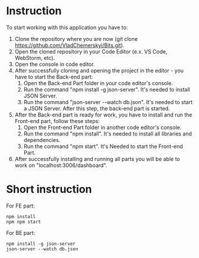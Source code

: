 # Instruction
To start working with this application you have to:
  1. Clone the repository where you are now (git clone https://github.com/VladChemerskyi/Bits.git).
  2. Open the cloned repository in your Code Editor (e.x. VS Code, WebStorm, etc).
  3. Open the console in code editor.
  4. After successfully cloning and opening the project in the editor - you have to start the Back-end part:
        1) Open the Back-end Part folder in your code editor's console.
        2) Run the command "npm install -g json-server". It's needed to install JSON Server.
        3) Run the command "json-server --watch db.json". It's needed to start a JSON Server. After this step, the back-end part is started.    
  5. After the Back-end part is ready for work, you have to install and run the Front-end part, follow these  steps:
        1) Open the Front-end Part folder in another code editor's console.
        2) Run the command "npm install". It's needed to install all libraries and dependencies.
        3) Run the command "npm start". It's Needed to start the Front-end Part.
  6. After successfully installing and running all parts you will be able to work on "localhost:3006/dashboard". 





# Short instruction

For FE part:
```
npm install
npm npm start
```
For BE part: 
```
npm install -g json-server
json-server --watch db.json
```
